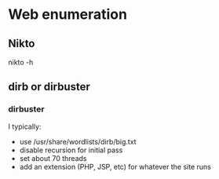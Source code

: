 # Web enumeration

## Nikto
  nikto -h <host or IP>

## dirb or dirbuster

### dirbuster
I typically:
* use /usr/share/wordlists/dirb/big.txt
* disable recursion for initial pass
* set about 70 threads
* add an extension (PHP, JSP, etc) for whatever the site runs
